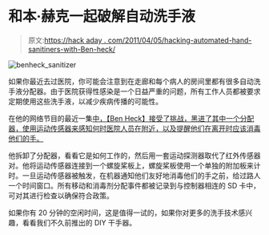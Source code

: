 # 和本·赫克一起破解自动洗手液

> 原文:[https://hack aday . com/2011/04/05/hacking-automated-hand-sanitiners-with-Ben-heck/](https://hackaday.com/2011/04/05/hacking-automated-hand-sanitizers-with-ben-heck/)

![benheck_sanitizer](../Images/1eb4ecd01326885e1f12cfe268d1c24e.png "benheck_sanitizer")

如果你最近去过医院，你可能会注意到在走廊和每个病人的房间里都有很多自动洗手液分配器。由于医院获得性感染是一个日益严重的问题，所有工作人员都被要求定期使用这些洗手液，以减少疾病传播的可能性。

在他的网络节目的最近一集[中，【Ben Heck】接受了挑战，黑进了其中一个分配器，使用运动传感器来感知何时医院人员在附近，以及提醒他们在离开时应该消毒他们的手。](http://revision3.com/tbhs/sanitizer)

他拆卸了分配器，看看它是如何工作的，然后用一套运动探测器取代了红外传感器对。他将运动传感器连接到一个螺旋桨板上，螺旋桨板使用一个单独的附加板来计时。一旦运动传感器被触发，在机器通知他们友好地消毒他们的手之前，给过路人一个时间窗口。所有移动和消毒剂分配事件都被记录到与控制器相连的 SD 卡中，可对其进行检查以确保符合政策。

如果你有 20 分钟的空闲时间，这是值得一试的，如果你对更多的洗手技术感兴趣，看看我们不久前推出的 DIY 干手器。